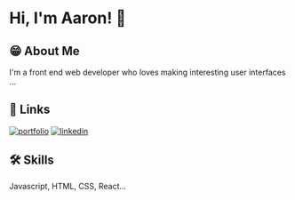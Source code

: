 
# Hi, I'm Aaron! 🚀


## 😁 About Me
I'm a front end web developer who loves making interesting user interfaces ...


## 🔗 Links
[![portfolio](https://img.shields.io/badge/my_portfolio-000?style=for-the-badge&logo=ko-fi&logoColor=white)](https://katherineoelsner.com/)
[![linkedin](https://img.shields.io/badge/linkedin-0A66C2?style=for-the-badge&logo=linkedin&logoColor=white)](linkedin.com/in/onimisi-yusuff-b11755264/)


## 🛠 Skills
Javascript, HTML, CSS, React...


